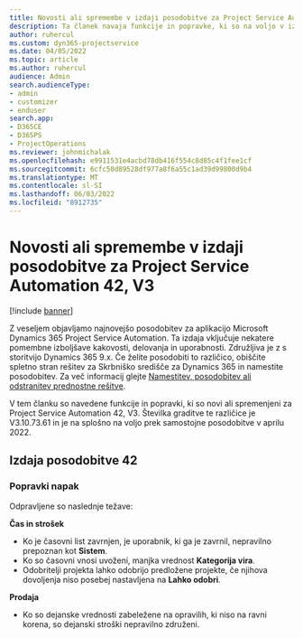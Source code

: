 ```yaml
---
title: Novosti ali spremembe v izdaji posodobitve za Project Service Automation 42, V3
description: Ta članek navaja funkcije in popravke, ki so na voljo v izdaji posodobitve 42, V3 storitve Microsoft Dynamics 365 Project Service Automation.
author: ruhercul
ms.custom: dyn365-projectservice
ms.date: 04/05/2022
ms.topic: article
ms.author: ruhercul
audience: Admin
search.audienceType:
- admin
- customizer
- enduser
search.app:
- D365CE
- D365PS
- ProjectOperations
ms.reviewer: johnmichalak
ms.openlocfilehash: e9911531e4acbd78db416f554c8d85c4f1fee1cf
ms.sourcegitcommit: 6cfc50d89528df977a8f6a55c1ad39d99800d9b4
ms.translationtype: MT
ms.contentlocale: sl-SI
ms.lasthandoff: 06/03/2022
ms.locfileid: "8912735"
---
```

# <a name="whats-new-or-changed-in-project-service-automation-update-release-42-v3"></a>Novosti ali spremembe v izdaji posodobitve za Project Service Automation 42, V3

[!include [banner](../includes/psa-now-project-operations.md)]

Z veseljem objavljamo najnovejšo posodobitev za aplikacijo Microsoft Dynamics 365 Project Service Automation. Ta izdaja vključuje nekatere pomembne izboljšave kakovosti, delovanja in uporabnosti. Združljiva je z s storitvijo Dynamics 365 9.x. Če želite posodobiti to različico, obiščite spletno stran rešitev za Skrbniško središče za Dynamics 365 in namestite posodobitev. Za več informacij glejte [Namestitev, posodobitev ali odstranitev prednostne rešitve](/power-platform/admin/install-remove-preferred-solution).

V tem članku so navedene funkcije in popravki, ki so novi ali spremenjeni za Project Service Automation 42, V3. Številka graditve te različice je V3.10.73.61 in je na splošno na voljo prek samostojne posodobitve v aprilu 2022.

## <a name="update-release-42"></a>Izdaja posodobitve 42

### <a name="bug-fixes"></a>Popravki napak

Odpravljene so naslednje težave:

**Čas in strošek**

- Ko je časovni list zavrnjen, je uporabnik, ki ga je zavrnil, nepravilno prepoznan kot **Sistem**.
- Ko so časovni vnosi uvoženi, manjka vrednost **Kategorija vira**.
- Odobritelji projekta lahko odobrijo predložene projekte, če njihova dovoljenja niso posebej nastavljena na **Lahko odobri**.

**Prodaja**

- Ko so dejanske vrednosti zabeležene na opravilih, ki niso na ravni korena, so dejanski stroški nepravilno združeni.
